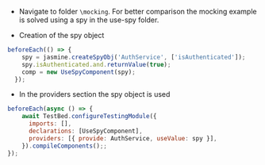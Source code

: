- Navigate to folder `\mocking`. For better comparison the mocking example is solved using a spy in the use-spy folder.

- Creation of the spy object

```javascript
beforeEach(() => {
    spy = jasmine.createSpyObj('AuthService', ['isAuthenticated']);
    spy.isAuthenticated.and.returnValue(true);
    comp = new UseSpyComponent(spy);
  });
```

- In the providers section the spy object is used

```javascript
beforeEach(async () => {
    await TestBed.configureTestingModule({
      imports: [],
      declarations: [UseSpyComponent],
      providers: [{ provide: AuthService, useValue: spy }],
    }).compileComponents();;
});
```